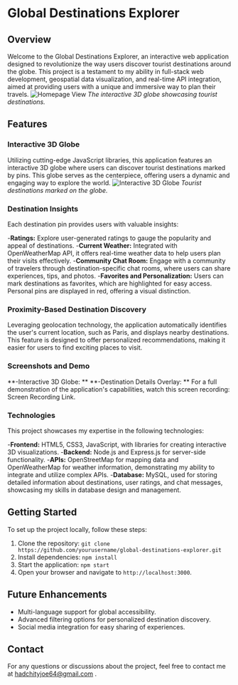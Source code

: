 # Global Destinations Explorer

## Overview

Welcome to the Global Destinations Explorer, an interactive web application designed to revolutionize the way users discover tourist destinations around the globe. This project is a testament to my ability in full-stack web development, geospatial data visualization, and real-time API integration, aimed at providing users with a unique and immersive way to plan their travels.
![Homepage View](path/to/homepage_screenshot.jpg)
*The interactive 3D globe showcasing tourist destinations.*

## Features

### Interactive 3D Globe
Utilizing cutting-edge JavaScript libraries, this application features an interactive 3D globe where users can discover tourist destinations marked by pins. This globe serves as the centerpiece, offering users a dynamic and engaging way to explore the world.
![Interactive 3D Globe](path/to/globe_screenshot.jpg)
*Tourist destinations marked on the globe.*

### Destination Insights
Each destination pin provides users with valuable insights:

-**Ratings:** Explore user-generated ratings to gauge the popularity and appeal of destinations.
-**Current Weather:** Integrated with OpenWeatherMap API, it offers real-time weather data to help users plan their visits effectively.
-**Community Chat Room:** Engage with a community of travelers through destination-specific chat rooms, where users can share experiences, tips, and photos.
-**Favorites and Personalization:** Users can mark destinations as favorites, which are highlighted for easy access. Personal pins are displayed in red, offering a visual distinction.

### Proximity-Based Destination Discovery
Leveraging geolocation technology, the application automatically identifies the user's current location, such as Paris, and displays nearby destinations. This feature is designed to offer personalized recommendations, making it easier for users to find exciting places to visit.

### Screenshots and Demo
**-Interactive 3D Globe: **
**-Destination Details Overlay: **
For a full demonstration of the application's capabilities, watch this screen recording: Screen Recording Link. 

### Technologies
This project showcases my expertise in the following technologies:

-**Frontend:** HTML5, CSS3, JavaScript, with libraries for creating interactive 3D visualizations.
-**Backend:** Node.js and Express.js for server-side functionality.
-**APIs:** OpenStreetMap for mapping data and OpenWeatherMap for weather information, demonstrating my ability to integrate and utilize complex APIs.
-**Database:** MySQL, used for storing detailed information about destinations, user ratings, and chat messages, showcasing my skills in database design and management. 

## Getting Started

To set up the project locally, follow these steps:

1. Clone the repository: `git clone https://github.com/yourusername/global-destinations-explorer.git`
2. Install dependencies: `npm install`
3. Start the application: `npm start`
4. Open your browser and navigate to `http://localhost:3000`.

## Future Enhancements

- Multi-language support for global accessibility.
- Advanced filtering options for personalized destination discovery.
- Social media integration for easy sharing of experiences.

## Contact

For any questions or discussions about the project, feel free to contact me at hadchityjoe64@gmail.com .

